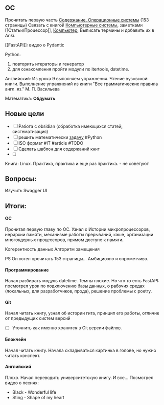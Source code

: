 ## ОС
Прочитать первую часть [Содержание. Операционные системы](Содержание.%20Операционные%20системы.md) (153 страницы) 
Связать с книгой [Компьютерные системы](Книги/Reviews/Компьютерные%20системы/Содержание.md), заметками [[Статьи/Процессор]], [Компьютер](Компьютер.md), 
Выписать термины и добавить их в Anki. 

[[FastAPI]]: видео о Pydantic 

Python: 
1. повторить итераторы и генератор
2. для ознакомления пройти модули по itertools, datetime. 


Английский:
Из урока 9 выполняем упражнения. Чтение вузовской книги. Выполнение упражнений из книги "Все грамматические правила англ. яз." М. П. Васильева

Математика: 
**Обдумать**

## Новые цели

- [ ] Работа с obsidian (обработка имеющихся статей, систематизация)
- [ ] решить математически [задачу](https://stepik.org/lesson/609341/step/22?unit=604560) #Python
- [ ] ISO формат #IT #article #TODO
- [ ] Сделать шаблон для содержаний книг
- [ ] 
Книга: Linux. Практика, практика и еще раз практика. - не советуют
## Вопросы:
Изучить Swagger UI

## Итоги:
#### ОС
Прочитал первую главу по ОС. Узнал о Истории микропроцессоров, иерархии памяти, механизме работы прерываний, кэше, организации многоядерных процессоров, прямом доступе к памяти.

Когерентность данных 
Алгоритм замещения

PS 
Он хотел прочитать 153 страницы... Амбициозно и опрометчиво. 

#### Программирование
Начал разбирать модуль datetime. Темпы плохие. Но что то есть
FastAPI: посмотрел урок по подключению базы данных, о рабочих средах (локальных, для разработчиков, прода), решение проблемы с poetry.

#### Git
Начал читать книгу, узнал об истории гита, принцип его работы, отличие от предыдущих систем версий 
- [ ] Уточнить как именно хранится в Git версии файлов.

#### Блокчейн 
Начал читать книгу. Начала складываться картинка в голове, но нужно читать конспект.

#### Английский
Плохо. Начал переводить университетскую книгу. И все...
Посмотрел видео о песнях: 
- Black - Wonderful life 
- Sting - Shape of my heart
